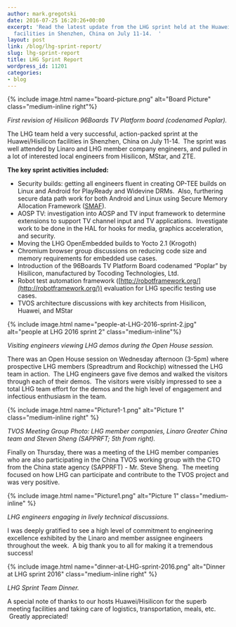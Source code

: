 ```yaml
---
author: mark.gregotski
date: 2016-07-25 16:20:26+00:00
excerpt: 'Read the latest update from the LHG sprint held at the Huawei/Hisilicon
  facilities in Shenzhen, China on July 11-14.  '
layout: post
link: /blog/lhg-sprint-report/
slug: lhg-sprint-report
title: LHG Sprint Report
wordpress_id: 11201
categories:
- blog
---
```


{% include image.html name="board-picture.png" alt="Board Picture" class="medium-inline right"%}

_First revision of Hisilicon 96Boards TV Platform board (codenamed Poplar)._


The LHG team held a very successful, action-packed sprint at the Huawei/Hisilicon facilities in Shenzhen, China on July 11-14.  The sprint was well attended by Linaro and LHG member company engineers, and pulled in a lot of interested local engineers from Hisilicon, MStar, and ZTE.

**The key sprint activities included:**

  * Security builds: getting all engineers fluent in creating OP-TEE builds on Linux and Android for PlayReady and Widevine DRMs.  Also, furthering secure data path work for both Android and Linux using Secure Memory Allocation Framework ([SMAF](https://lwn.net/Articles/688379/)).
  * AOSP TV: investigation into AOSP and TV input framework to determine extensions to support TV channel input and TV applications.  Investigate work to be done in the HAL for hooks for media, graphics acceleration, and security.
  * Moving the LHG OpenEmbedded builds to Yocto 2.1 (Krogoth)
  * Chromium browser group discussions on reducing code size and memory requirements for embedded use cases.
  * Introduction of the 96Boards TV Platform Board codenamed “Poplar” by Hisilicon, manufactured by Tocoding Technologies, Ltd.
  * Robot test automation framework ([http://robotframework.org/](http://robotframework.org/)) evaluation for LHG specific testing use cases.
  * TVOS architecture discussions with key architects from Hisilicon, Huawei, and MStar


{% include image.html name="people-at-LHG-2016-sprint-2.jpg" alt="people at LHG 2016 sprint 2" class="medium-inline"%}

_Visiting engineers viewing LHG demos during the Open House session._


There was an Open House session on Wednesday afternoon (3-5pm) where prospective LHG members (Spreadtrum and Rockchip) witnessed the LHG team in action.  The LHG engineers gave five demos and walked the visitors through each of their demos.  The visitors were visibly impressed to see a total LHG team effort for the demos and the high level of engagement and infectious enthusiasm in the team.

{% include image.html name="Picture1-1.png" alt="Picture 1" class="medium-inline right" %}


_TVOS Meeting Group Photo: LHG member companies, Linaro Greater China team and Steven Sheng (SAPPRFT; 5th from right)._


Finally on Thursday, there was a meeting of the LHG member companies who are also participating in the China TVOS working group with the CTO from the China state agency (SAPPRFT) - Mr. Steve Sheng.  The meeting focused on how LHG can participate and contribute to the TVOS project and was very positive.



{% include image.html name="Picture1.png" alt="Picture 1" class="medium-inline" %}


_LHG engineers engaging in lively technical discussions._


I was deeply gratified to see a high level of commitment to engineering excellence exhibited by the Linaro and member assignee engineers throughout the week.  A big thank you to all for making it a tremendous success!

{% include image.html name="dinner-at-LHG-sprint-2016.png" alt="Dinner at LHG sprint 2016" class="medium-inline right" %}

_LHG Sprint Team Dinner._

A special note of thanks to our hosts Huawei/Hisilicon for the superb meeting facilities and taking care of logistics, transportation, meals, etc.  Greatly appreciated! 




